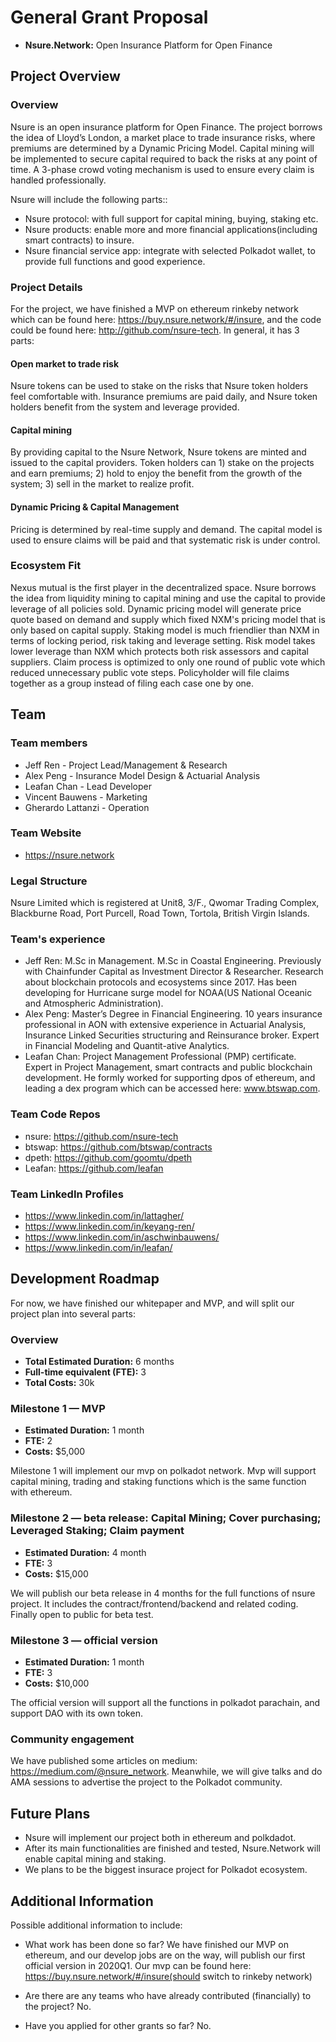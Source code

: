 # General Grant Proposal

* **Nsure.Network:**  Open Insurance Platform for Open Finance

## Project Overview

### Overview
Nsure is an open insurance platform for Open Finance. The project borrows the idea of Lloyd’s London, a market place to trade insurance risks, where premiums are determined by a Dynamic Pricing Model. Capital mining will be implemented to secure capital required to back the risks at any point of time. A 3-phase crowd voting mechanism is used to ensure every claim is handled professionally.

Nsure will include the following parts::
  * Nsure protocol: with full support for capital mining, buying, staking etc.
  * Nsure products: enable more and more financial applications(including smart contracts) to insure.
  * Nsure financial service app: integrate with selected Polkadot wallet, to provide full functions and good experience.

### Project Details 
For the project, we have finished a MVP on ethereum rinkeby network which can be found here: https://buy.nsure.network/#/insure, and the code could be found here: http://github.com/nsure-tech. In general, it has 3 parts: 

#### Open market to trade risk
Nsure tokens can be used to stake on the risks that Nsure token holders feel comfortable with. Insurance premiums are paid daily, and Nsure token holders benefit from the system and leverage provided.

#### Capital mining
By providing capital to the Nsure Network, Nsure tokens are minted and issued to the capital providers. Token holders can 1) stake on the projects and earn premiums; 2) hold to enjoy the benefit from the growth of the system; 3) sell in the market to realize profit.

#### Dynamic Pricing & Capital Management
Pricing is determined by real-time supply and demand. The capital model is used to ensure claims will be paid and that systematic risk is under control.


### Ecosystem Fit
Nexus mutual is the first player in the decentralized space. Nsure borrows the idea from liquidity mining to capital mining and use the capital to provide leverage of all policies sold. Dynamic pricing model will generate price quote based on demand and supply which fixed NXM's pricing model that is only based on capital supply. Staking model is much friendlier than NXM in terms of locking period, risk taking and leverage setting. Risk model takes lower leverage than NXM which protects both risk assessors and capital suppliers. Claim process is optimized to only one round of public vote which reduced unnecessary public vote steps. Policyholder will file claims together as a group instead of filing each case one by one.

## Team 

### Team members
* Jeff Ren - Project Lead/Management & Research
* Alex Peng - Insurance Model Design & Actuarial Analysis
* Leafan Chan - Lead Developer
* Vincent Bauwens - Marketing
* Gherardo Lattanzi - Operation

### Team Website
* https://nsure.network

### Legal Structure
Nsure Limited which is registered at Unit8, 3/F., Qwomar Trading Complex, Blackburne Road, Port Purcell, Road Town, Tortola, British Virgin Islands.

### Team's experience
* Jeff Ren: M.Sc in Management. M.Sc in Coastal Engineering. Previously with Chainfunder Capital as Investment Director & Researcher. Research about blockchain protocols and ecosystems since 2017. Has been developing for Hurricane surge model for NOAA(US National Oceanic and Atmospheric Administration).
* Alex Peng: Master’s Degree in Financial Engineering. 10 years insurance professional in AON with extensive experience in Actuarial Analysis, Insurance Linked Securities structuring and Reinsurance broker. Expert in Financial Modeling and Quantit-ative Analytics.
* Leafan Chan: Project Management Professional (PMP) certificate. Expert in Project Management, smart contracts and public blockchain development. He formly worked for supporting dpos of ethereum, and leading a dex program which can be accessed here: www.btswap.com. 

### Team Code Repos
* nsure:  https://github.com/nsure-tech
* btswap: https://github.com/btswap/contracts
* dpeth:  https://github.com/goomtu/dpeth
* Leafan: https://github.com/leafan

### Team LinkedIn Profiles
* https://www.linkedin.com/in/lattagher/
* https://www.linkedin.com/in/keyang-ren/
* https://www.linkedin.com/in/aschwinbauwens/
* https://www.linkedin.com/in/leafan/

## Development Roadmap

For now, we have finished our whitepaper and MVP, and will split our project plan into several parts:

### Overview
* **Total Estimated Duration:** 6 months
* **Full-time equivalent (FTE):**  3
* **Total Costs:** 30k

### Milestone 1 — MVP
* **Estimated Duration:** 1 month
* **FTE:**  2
* **Costs:** $5,000

Milestone 1 will implement our mvp on polkadot network. Mvp will support capital mining, trading and staking functions which is the same function with ethereum.

### Milestone 2 — beta release: Capital Mining; Cover purchasing; Leveraged Staking; Claim payment
* **Estimated Duration:** 4 month
* **FTE:**  3
* **Costs:** $15,000

We will publish our beta release in 4 months for the full functions of nsure project. It includes the contract/frontend/backend and related coding. Finally open to public for beta test.


### Milestone 3 — official version
* **Estimated Duration:** 1 month
* **FTE:**  3
* **Costs:** $10,000

The official version will support all the functions in polkadot parachain, and support DAO with its own token. 


### Community engagement

We have published some articles on medium: https://medium.com/@nsure_network. Meanwhile, we will give talks and do AMA sessions to advertise the project to the Polkadot community.

## Future Plans
* Nsure will implement our project both in ethereum and polkdadot.
* After its main functionalities are finished and tested, Nsure.Network will enable capital mining and staking.
* We plans to be the biggest insurace project for Polkadot ecosystem.

## Additional Information 

Possible additional information to include:
* What work has been done so far?
We have finished our MVP on ethereum, and our develop jobs are on the way, will publish our first official version in 2020Q1. Our mvp can be found here: https://buy.nsure.network/#/insure(should switch to rinkeby network)

* Are there are any teams who have already contributed (financially) to the project?
No.

* Have you applied for other grants so far?
No. 
